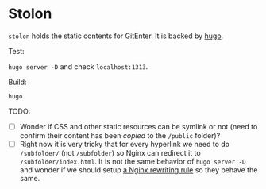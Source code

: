 # Stolon

`stolon` holds the static contents for GitEnter. It is backed by [hugo](https://gohugo.io/).

Test:

`hugo server -D` and check `localhost:1313`.

Build:

`hugo`

TODO:

+ [ ] Wonder if CSS and other static resources can be symlink or not (need to confirm their content has been *copied* to the `/public` folder)?
+ [ ] Right now it is very tricky that for every hyperlink we need to do `/subfolder/` (not `/subfolder`) so Nginx can redirect it to `/subfolder/index.html`. It is not the same behavior of `hugo server -D` and wonder if we should setup [a Nginx rewriting rule](https://stackoverflow.com/a/16640381/2467072) so they behave the same.
